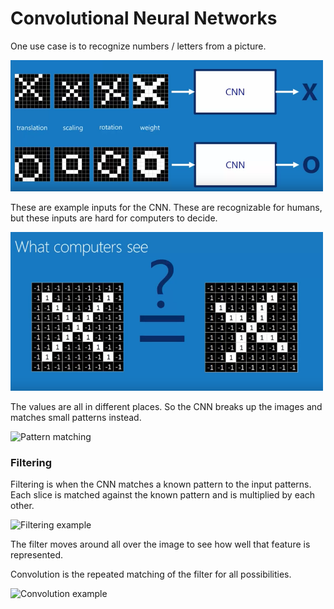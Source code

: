 # Convolutional Neural Networks

One use case is to recognize numbers / letters from a picture.

<img src="https://raw.githubusercontent.com/jinchen93/machine-learning-notes/master/diagrams/cnn-inputs.png" alt="CNN Input examples" width="500" />

These are example inputs for the CNN.
These are recognizable for humans, but these inputs are hard for computers to decide.

<img src="https://raw.githubusercontent.com/jinchen93/machine-learning-notes/master/diagrams/decoding-example.png" alt="Example of computer decoding an input" width="500" />

The values are all in different places. So the CNN breaks up the images and matches small patterns instead.

<img src="" alt="Pattern matching" width="500" />

### Filtering

Filtering is when the CNN matches a known pattern to the input patterns.
Each slice is matched against the known pattern and is multiplied by each other.

<img src="" alt="Filtering example" width="500" />

The filter moves around all over the image to see how well that feature is represented.

Convolution is the repeated matching of the filter for all possibilities.

<img src="" alt="Convolution example" width="500" />